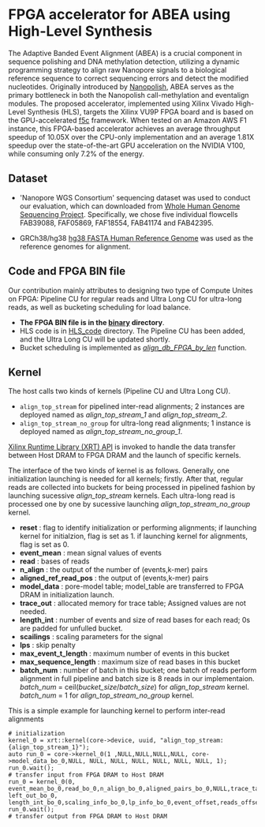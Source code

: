 # FPGA accelerator for ABEA using High-Level Synthesis

The Adaptive Banded Event Alignment (ABEA) is a crucial  component in sequence polishing and DNA methylation detection, utilizing a dynamic programming strategy to align raw Nanopore signals to a biological reference sequence to correct sequencing errors and detect the modified nucleotides. Originally introduced by [Nanopolish](https://github.com/jts/nanopolish), ABEA serves as the primary bottleneck in both the Nanopolish call-methylation and eventalign modules. The proposed accelerator, implemented using Xilinx Vivado High-Level Synthesis (HLS), targets the Xilinx VU9P FPGA board and is based on the GPU-accelerated [f5c](https://github.com/hasindu2008/f5c) framework. When tested on an Amazon AWS F1 instance, this FPGA-based accelerator achieves an average throughput speedup of 10.05X over the CPU-only implementation and an average 1.81X speedup over the state-of-the-art GPU acceleration on the NVIDIA V100, while consuming only 7.2% of the energy.

 ## Dataset

- 'Nanopore WGS Consortium' sequencing dataset was used to conduct our evaluation, which can downloaded from [Whole Human Genome Sequencing Project](https://github.com/nanopore-wgs-consortium/NA12878/blob/master/Genome.md). Specifically, we chose five individual flowcells FAB39088, FAF05869, FAF18554, FAB41174 and FAB42395.
 
- GRCh38/hg38 [hg38 FASTA Human Reference Genome](https://drive.google.com/file/d/1Ur3xybIzQGSxuqeByyp5OMrpaRJXCsMI/view?usp=sharing) was used as the reference genomes for alignment.
 
 ## Code and FPGA BIN file
 Our contribution mainly attributes to designing two type of Compute Unites on FPGA: Pipeline CU for regular reads and Ultra Long CU for ultra-long reads, as well as bucketing scheduling for load balance.
 - **The FPGA BIN file is in the [binary](https://github.com/fengyilin118/ABEA-HLS/tree/main/binary) directory**.
 - HLS code is in [HLS_code](https://github.com/fengyilin118/ABEA-HLS/tree/main/HLS_code) directory. The Pipeline CU has been added, and the Ultra Long CU will be updated shortly.
 - Bucket scheduling is implemented as [*align_db_FPGA_by_len*](https://github.com/fengyilin118/ABEA-HLS/blob/main/src/f5c.c) function.

## Kernel

The host calls two kinds of kernels (Pipeline CU and Ultra Long CU). 

- `align_top_stream` for pipelined inter-read alignments; 2 instances are deployed named as _align_top_stream_1_ and _align_top_stream_2_.
- `align_top_stream_no_group` for ultra-long read alignments; 1 instance is deployed named as _align_top_stream_no_group_1_.

[Xilinx Runtime Library (XRT) API](https://docs.amd.com/r/en-US/ug1393-vitis-application-acceleration/Getting-Started-with-Vitis) is invoked to handle the data transfer between Host DRAM to FPGA DRAM and the launch of specific kernels.

The interface of the two kinds of kernel is as follows. Generally, one initialization launching is needed for all kernels; firstly. After that, regular reads are collected into buckets for being processed in pipelined fashion by launching   sucessive _align_top_stream_ kernels. Each ultra-long read is processed one by one by sucessive launching  _align_top_stream_no_group_ kernel.

- **reset** : flag to identify initialization or performing alignments; if launching kernel for initialzion, flag is set as 1. if launching kernel for alignments, flag is set as 0.
- **event_mean** : mean signal values of events
- **read** : bases of reads
- **n_align** : the output of the number of (events,k-mer) pairs
- **aligned_ref_read_pos** : the output of (events,k-mer) pairs
- **model_data** : pore-model table; model_table are transferred to FPGA DRAM in initialization launch.
- **trace_out** : allocated memory for trace table; Assigned values are not needed.
- **length_int** : number of events and size of read bases for each read; 0s are padded for unfulled bucket.
- **scailings** : scaling parameters for the signal
- **lps** : skip penalty
- **max_event_t_length** : maximum number of events in this bucket
- **max_sequence_length** : maximum size of read bases in this bucket
- **batch_num** : number of batch in this bucket; one batch of reads perform alignment in full pipeline and batch size is 8 reads in our implementaion. _batch_num_ = ceil(_bucket_size_/_batch_size_) for _align_top_stream_ kernel. _batch_num_ = 1 for  _align_top_stream_no_group_ kernel.

This is a simple example for launching kernel to perform inter-read alignments

```
# initialization
kernel_0 = xrt::kernel(core->device, uuid, "align_top_stream:{align_top_stream_1}");
auto run_0 = core->kernel_0(1 ,NULL,NULL,NULL,NULL, core->model_data_bo_0,NULL, NULL, NULL, NULL, NULL, NULL, NULL, 1);
run_0.wait();
# transfer input from FPGA DRAM to Host DRAM
run_0 = kernel_0(0, event_mean_bo_0,read_bo_0,n_align_bo_0,aligned_pairs_bo_0,NULL,trace_table_bo_0, left_out_bo_0, length_int_bo_0,scaling_info_bo_0,lp_info_bo_0,event_offset,reads_offset,batch_num_0);
run_0.wait();
# transfer output from FPGA DRAM to Host DRAM
```

